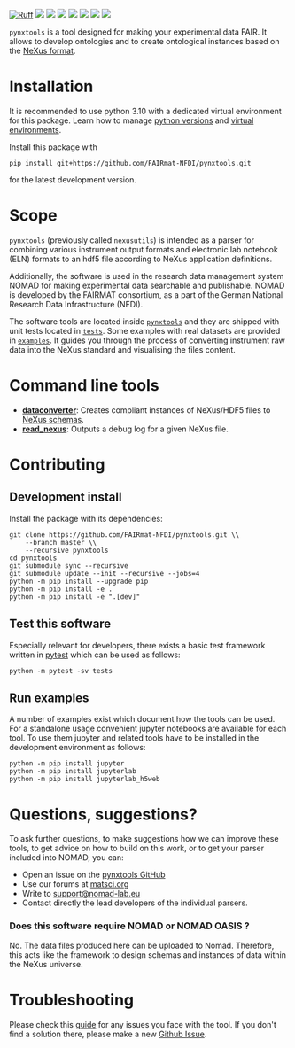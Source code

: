 [![Ruff](https://img.shields.io/endpoint?url=https://raw.githubusercontent.com/astral-sh/ruff/main/assets/badge/v2.json)](https://github.com/astral-sh/ruff)
![](https://github.com/FAIRmat-NFDI/pynxtools/actions/workflows/pytest.yml/badge.svg)
![](https://github.com/FAIRmat-NFDI/pynxtools/actions/workflows/pylint.yml/badge.svg)
![](https://github.com/FAIRmat-NFDI/pynxtools/actions/workflows/publish.yml/badge.svg)
![](https://img.shields.io/pypi/pyversions/pynxtools)
![](https://img.shields.io/pypi/l/pynxtools)
![](https://img.shields.io/pypi/v/pynxtools)
![](https://coveralls.io/repos/github/FAIRmat-NFDI/pynxtools/badge.svg?branch=master)

`pynxtools` is a tool designed for making your experimental data FAIR.
It allows to develop ontologies and to create ontological instances based on the [NeXus format](https://www.nexusformat.org/).

# Installation

It is recommended to use python 3.10 with a dedicated virtual environment for this package.
Learn how to manage [python versions](https://github.com/pyenv/pyenv) and
[virtual environments](https://realpython.com/python-virtual-environments-a-primer/).

Install this package with

```shell
pip install git+https://github.com/FAIRmat-NFDI/pynxtools.git
```

for the latest development version.

# Scope

`pynxtools` (previously called `nexusutils`) is intended as a parser for combining various instrument output formats and electronic lab notebook (ELN) formats to an hdf5 file according to NeXus application definitions.

Additionally, the software is used in the research data management system NOMAD for
making experimental data searchable and publishable.
NOMAD is developed by the FAIRMAT consortium, as a part of the German National Research Data Infrastructure
(NFDI).

The software tools are located inside [`pynxtools`](https://github.com/FAIRmat-NFDI/pynxtools/tree/master/pynxtools) and they are
shipped with unit tests located in [`tests`](https://github.com/FAIRmat-NFDI/pynxtools/tree/master/tests).
Some examples with real datasets are provided in [`examples`](https://github.com/FAIRmat-NFDI/pynxtools/tree/master/examples).
It guides you through the process of converting instrument raw
data into the NeXus standard and visualising the files content.

# Command line tools

- [**dataconverter**](https://github.com/FAIRmat-NFDI/pynxtools/blob/master/pynxtools/dataconverter/README.md): Creates compliant instances of NeXus/HDF5 files to [NeXus schemas](https://nexusformat.org).
- [**read_nexus**](https://github.com/FAIRmat-NFDI/pynxtools/blob/master/pynxtools/nexus/README.md): Outputs a debug log for a given NeXus file.

# Contributing

## Development install

Install the package with its dependencies:

```shell
git clone https://github.com/FAIRmat-NFDI/pynxtools.git \\
    --branch master \\
    --recursive pynxtools
cd pynxtools
git submodule sync --recursive
git submodule update --init --recursive --jobs=4
python -m pip install --upgrade pip
python -m pip install -e .
python -m pip install -e ".[dev]"
```

## Test this software

Especially relevant for developers, there exists a basic test framework written in
[pytest](https://docs.pytest.org/en/stable/) which can be used as follows:

```shell
python -m pytest -sv tests
```

## Run examples

A number of examples exist which document how the tools can be used. For a standalone
usage convenient jupyter notebooks are available for each tool. To use them jupyter
and related tools have to be installed in the development environment as follows:

```shell
python -m pip install jupyter
python -m pip install jupyterlab
python -m pip install jupyterlab_h5web
```

# Questions, suggestions?

To ask further questions, to make suggestions how we can improve these tools, to get advice
on how to build on this work, or to get your parser included into NOMAD, you can:

- Open an issue on the [pynxtools GitHub](https://github.com/FAIRmat-NFDI/pynxtools/issues)
- Use our forums at [matsci.org](https://matsci.org/c/nomad/32)
- Write to [support@nomad-lab.eu](mailto:support@nomad-lab.eu)
- Contact directly the lead developers of the individual parsers.

### Does this software require NOMAD or NOMAD OASIS ?

No. The data files produced here can be uploaded to Nomad. Therefore, this acts like the framework to design schemas and instances of data within the NeXus universe.

# Troubleshooting

Please check this [guide](TROUBLESHOOTING.md) for any issues you face with the tool. If you don't find a solution there, please make a new [Github Issue](https://github.com/FAIRmat-NFDI/pynxtools/issues/new?template=bug.yaml).

